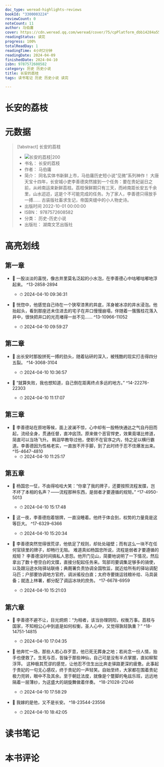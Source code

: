 ```yaml
---
doc_type: weread-highlights-reviews
bookId: "3300003224"
reviewCount: 0
noteCount: 11
author: 马伯庸
cover: https://cdn.weread.qq.com/weread/cover/75/cpPlatform_dbb14284a55f1e733b60202b0777255d/t7_cpPlatform_dbb14284a55f1e733b60202b0777255d.jpg
readingStatus: 读完
progress: 100%
totalReadDay: 1
readingTime: 4小时2分钟
readingDate: 2024-04-09
finishedDate: 2024-04-10
isbn: 9787572608582
category: 历史 历史小说
title: 长安的荔枝
tags: 读书笔记 历史 历史小说 读完

---
```


# 长安的荔枝

# 元数据
> [!abstract] 长安的荔枝
> - ![ 长安的荔枝|200](https://cdn.weread.qq.com/weread/cover/75/cpPlatform_dbb14284a55f1e733b60202b0777255d/t7_cpPlatform_dbb14284a55f1e733b60202b0777255d.jpg)
> - 书名： 长安的荔枝
> - 作者： 马伯庸
> - 简介： 同名实体书新鲜上市，马伯庸历史短小说“见微”系列神作！
大唐天宝十四年，长安城小吏李善德突然接到一个任务：要在贵妃诞日之前，从岭南运来新鲜荔枝。荔枝保鲜期只有三天，而岭南距长安五千余里，山水迢迢，这是个不可能完成的任务。为了家人，李善德只得放手一搏……
古装版社畜求生记，帝国夹缝中的小人物史诗。
> - 出版时间 2022-10-01 00:00:00
> - ISBN： 9787572608582
> - 分类： 历史-历史小说
> - 出版社： 湖南文艺出版社

# 高亮划线

## 第一章


- 📌 一股淡淡的喜悦，像古井里莫名泛起的小水泡，在李善德心中咕嘟咕嘟地浮起来。 ^13-2858-2894
    - ⏱ 2024-04-10 09:36:31 

- 📌 恍惚中，他感觉自己待在一个狭窄漆黑的井底，浑身被冰凉的井水浸泡。他抬起头，看到那座还未住进去的宅子在井口慢慢崩塌，伴随着一簇簇桂花落入井中，很快把井口的光亮堵得一丝不见…… ^13-10966-11052
    - ⏱ 2024-04-10 09:59:27 
## 第二章


- 📌 出长安时那股拼死一搏的劲头，随着钻研的深入，被残酷的现实打击得四分五裂。 ^14-3068-3104
    - ⏱ 2024-04-10 10:36:57 

- 📌 “就算失败，我也想知道，自己倒在距离终点多远的地方。” ^14-22276-22303
    - ⏱ 2024-04-10 11:17:07 
## 第三章


- 📌 李善德站在原地等候，面上波澜不惊，心中却有一股畅快通达之气自丹田而起，流经全身，贯通任督，直冲囟顶。原来做个恶官悍吏，效果竟堪比修道，简直可以当场飞升。
   韩洄早教导过他，使职不在官序之内，恃之足以横行霸道。李善德因为性格老实，一直放不开手脚，到了此时终于忍不住爆发出来。 ^15-4647-4810
    - ⏱ 2024-04-10 11:25:17 
## 第五章


- 📌 杨国忠一怔，不由得哈哈大笑：“你拿了我的牌子，还要按照流程发牒，岂不坏了本相的名声？——流程那种东西，是弱者才要遵循的规矩。” ^17-4950-5013
    - ⏱ 2024-04-10 15:17:48 

- 📌 这一夜，李善德抱着银牌，一直没睡着。他终于体会到，权势的力量竟是这等巨大。 ^17-6329-6366
    - ⏱ 2024-04-10 15:20:34 

- 📌 李善德突然觉得很荒谬，他依足了规则，却处处碰壁；而有这么一块不在任何官牍里的牌子，却畅行无阻。
   难道真如杨国忠所说，流程是弱者才要遵循的规矩？
   李善德没时间搞私人恩怨。他开门见山，简要地说明了一下情况，然后拿出了数十卷空白的文牒，直接分配起任务来。驾部司要调集足够多的骑使，以及跟沿途水陆驿站联络；典厩署负责协调全国牧监，就近给所有的驿站调配马匹；户部要协调地方官府，调派徭役白直；太府寺要拨运钱粮补给、马具装备；就连上林署，都分配了调运冰块的庶务。 ^17-6678-6959
    - ⏱ 2024-04-10 15:21:03 
## 第六章


- 📌 李善德不避不让，目光炯炯：“为相者，该当协理阴阳，权衡万事。荔枝与国家，不知相公心中到底是如何权衡，圣人心中，又觉得孰轻孰重？” ^18-14751-14815
    - ⏱ 2024-04-10 17:04:35 

- 📌 他奔忙一场，那些人若心存歹意，他已死无葬身之地；若尚念一份人情，抬手也便救了。生死与否，皆操于那些神仙，自己可是没有半点掌握，直如柳絮浮萍。
   这种极其荒谬的感觉，让他忍不住生出比奔走驿路更深的疲惫。此事起于贵妃的一句无心感叹，终于贵妃的一声轻笑。自始至终，大家都在围着贵妃极力兜转，眼中不及其余。至于朝廷法度，就像是个蹩脚的龟兹乐班，远远地隔着一层薄纱，为这盛大的胡旋舞做着伴奏。 ^18-21028-21246
    - ⏱ 2024-04-10 17:58:29 

- 📌 我嫁的是他，又不是长安。 ^18-23544-23556
    - ⏱ 2024-04-10 18:42:05 
# 读书笔记

# 本书评论
